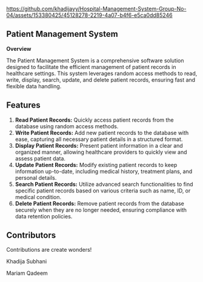 https://github.com/khadijayy/Hospital-Management-System-Group-No-04/assets/153380425/45128278-2219-4a07-b4f6-e5ca0dd85246
## Patient Management System
**Overview**

The Patient Management System is a comprehensive software solution designed to facilitate the efficient management of patient records in healthcare settings. This system leverages random access methods to read, write, display, search, update, and delete patient records, ensuring fast and flexible data handling.

## Features
1. **Read Patient Records:**
Quickly access patient records from the database using random access methods.
2. **Write Patient Records:** Add new patient records to the database with ease, capturing all necessary patient details in a structured format.
3. **Display Patient Records:** Present patient information in a clear and organized manner, allowing healthcare providers to quickly view and assess patient data.
4. **Update Patient Records:** Modify existing patient records to keep information up-to-date, including medical history, treatment plans, and personal details.
5. **Search Patient Records:** Utilize advanced search functionalities to find specific patient records based on various criteria such as name, ID, or medical condition.
6. **Delete Patient Records:** Remove patient records from the database securely when they are no longer needed, ensuring compliance with data retention policies.

## Contributors
Contributions are create wonders!

Khadija Subhani 

Mariam Qadeem
